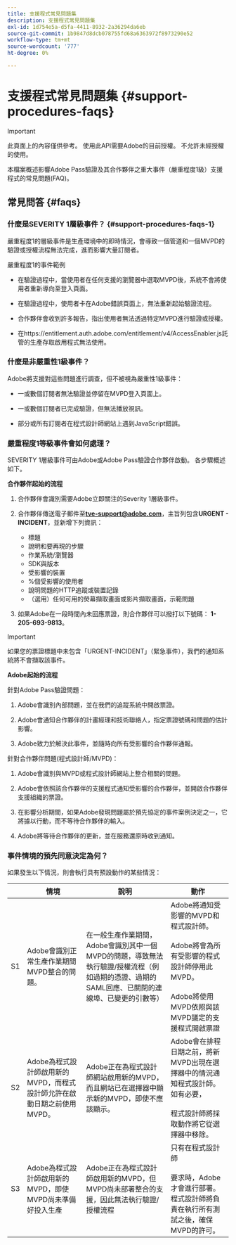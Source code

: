 ```yaml
---
title: 支援程式常見問題集
description: 支援程式常見問題集
exl-id: 1d754e5a-d5fa-4411-8932-2a36294da6eb
source-git-commit: 1b9847d8dcb078755fd68a6363972f8973290e52
workflow-type: tm+mt
source-wordcount: '777'
ht-degree: 0%

---
```


# 支援程式常見問題集 {#support-procedures-faqs}

>[!IMPORTANT]
>
> 此頁面上的內容僅供參考。 使用此API需要Adobe的目前授權。 不允許未經授權的使用。

本檔案概述影響Adobe Pass驗證及其合作夥伴之重大事件（嚴重程度1級）支援程式的常見問題(FAQ)。

## 常見問答 {#faqs}

### 什麼是SEVERITY 1層級事件？ {#support-procedures-faqs-1}

嚴重程度1的層級事件是生產環境中的即時情況，會導致一個管道和一個MVPD的驗證或授權流程無法完成，進而影響大量訂閱者。

嚴重程度1的事件範例

* 在驗證過程中，當使用者在任何支援的瀏覽器中選取MVPD後，系統不會將使用者重新導向至登入頁面。

* 在驗證過程中，使用者卡在Adobe錯誤頁面上，無法重新起始驗證流程。

* 合作夥伴會收到許多報告，指出使用者無法透過特定MVPD進行驗證或授權。

* 在https://entitlement.auth.adobe.com/entitlement/v4/AccessEnabler.js託管的生產存取啟用程式無法使用。

### 什麼是非嚴重性1級事件？

Adobe將支援對這些問題進行調查，但不被視為嚴重性1級事件：

* 一或數個訂閱者無法驗證並停留在MVPD登入頁面上。

* 一或數個訂閱者已完成驗證，但無法播放視訊。

* 部分或所有訂閱者在程式設計師網站上遇到JavaScript錯誤。

### 嚴重程度1等級事件會如何處理？

SEVERITY 1層級事件可由Adobe或Adobe Pass驗證合作夥伴啟動。 各步驟概述如下。

**合作夥伴起始的流程**

1. 合作夥伴會識別需要Adobe立即關注的Severity 1層級事件。

1. 合作夥伴傳送電子郵件至&#x200B;**tve-support@adobe.com**，主旨列包含&#x200B;**URGENT - INCIDENT**，並新增下列資訊：
   * 標題
   * 說明和要再現的步驟
   * 作業系統/瀏覽器
   * SDK與版本
   * 受影響的裝置
   * %個受影響的使用者
   * 說明問題的HTTP追蹤或裝置記錄
   * （選用）任何可用的熒幕擷取畫面或影片擷取畫面，示範問題

1. 如果Adobe在一段時間內未回應票證，則合作夥伴可以撥打以下號碼： **1-205-693-9813**。

>[!IMPORTANT]
>
> 如果您的票證標題中未包含「URGENT-INCIDENT」（緊急事件），我們的通知系統將不會擷取該事件。

**Adobe起始的流程**

針對Adobe Pass驗證問題：

1. Adobe會識別內部問題，並在我們的追蹤系統中開啟票證。

1. Adobe會通知合作夥伴的計畫經理和技術聯絡人，指定票證號碼和問題的估計影響。

1. Adobe致力於解決此事件，並隨時向所有受影響的合作夥伴通報。

針對合作夥伴問題(程式設計師/MVPD)：

1. Adobe會識別與MVPD或程式設計師網站上整合相關的問題。

1. Adobe會依照該合作夥伴的支援程式通知受影響的合作夥伴，並開啟合作夥伴支援組織的票證。

1. 在影響分析期間，如果Adobe發現問題屬於預先協定的事件案例決定之一，它將據以行動，而不等待合作夥伴的輸入。

1. Adobe將等待合作夥伴的更新，並在服務還原時收到通知。

### 事件情境的預先同意決定為何？

如果發生以下情況，則會執行具有預設動作的某些情況：

|    | 情境 | 說明 | 動作 |
|----|--------------------------------------------------------------------------------------------------------|----------------------------------------------------------------------------------------------------------------------------------------------------------------------------------------------------------------------------------------------------------------------|-----------------------------------------------------------------------------------------------------------------------------------------------------------------------------------------------------------------------------------------|
| S1 | Adobe會識別正常生產作業期間MVPD整合的問題。 | 在一般生產作業期間，Adobe會識別其中一個MVPD的問題，導致無法執行驗證/授權流程（例如過期的憑證、過期的SAML回應、已關閉的連線埠、已變更的引數等） | Adobe將通知受影響的MVPD和程式設計師。  </br></br>Adobe將會為所有受影響的程式設計師停用此MVPD。 </br></br>Adobe將使用MVPD依照與該MVPD議定的支援程式開啟票證 |
| S2 | Adobe為程式設計師啟用新的MVPD，而程式設計師允許在啟動日期之前使用MVPD。 | Adobe正在為程式設計師網站啟用新的MVPD，而且網站已在選擇器中顯示新的MVPD，即使不應該顯示。 | Adobe會在排程日期之前，將新MVPD出現在選擇器中的情況通知程式設計師。 如有必要，</br></br>程式設計師將採取動作將它從選擇器中移除。 |
| S3 | Adobe為程式設計師啟用新的MVPD，即使MVPD尚未準備好投入生產 | Adobe正在為程式設計師啟用新的MVPD，但MVPD尚未部署整合的支援，因此無法執行驗證/授權流程 | 只有在程式設計師</br></br>要求時，Adobe才會進行部署。程式設計師將負責在執行所有測試之後，確保MVPD的許可。 |
